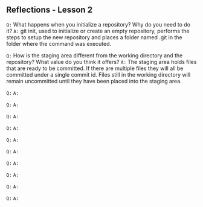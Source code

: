 ## Reflections - Lesson 2
`Q:` What happens when you initialize a repository? Why do you need to do it?
`A:` git init, used to initialize or create an empty repository, performs the steps to setup the new repository and places a folder named .git in the folder where the command was executed.

`Q:` How is the staging area different from the working directory and the repository? What value do you think it offers?
`A:` The staging area holds files that are ready to be committed.  If there are multiple files they will all be committed under a single commit id. Files still in the working directory will remain uncommitted until they have been placed into the staging area.

`Q:` 
`A:` 

`Q:` 
`A:` 

`Q:` 
`A:` 

`Q:` 
`A:` 

`Q:` 
`A:` 

`Q:` 
`A:` 

`Q:` 
`A:` 

`Q:` 
`A:` 

`Q:` 
`A:` 

`Q:` 
`A:` 
